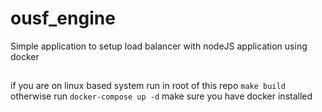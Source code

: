 # ousf_engine

Simple application to setup load balancer with nodeJS application using docker

##

if you are on linux based system run in root of this repo `make build` otherwise run `docker-compose up -d`
make sure you have docker installed
